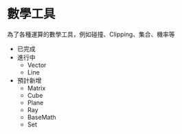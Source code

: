 # 數學工具
為了各種運算的數學工具，例如碰撞、Clipping、集合、機率等
* 已完成
* 進行中
  * Vector
  * Line
* 預計新增
  * Matrix
  * Cube
  * Plane
  * Ray
  * BaseMath
  * Set
 
